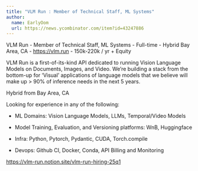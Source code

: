 ```yaml
---
title: "VLM Run : Member of Technical Staff, ML Systems"
author:
  name: EarlyOom
  url: https://news.ycombinator.com/item?id=43247886
---
```

VLM Run - Member of Technical Staff, ML Systems - Full-time - Hybrid Bay Area, CA - <a href="https:&#x2F;&#x2F;vlm.run" rel="nofollow">https:&#x2F;&#x2F;vlm.run</a> - 150k-220k &#x2F; yr + Equity

VLM Run is a first-of-its-kind API dedicated to running Vision Language Models on Documents, Images, and Video. We’re building a stack from the bottom-up for ‘Visual’ applications of language models that we believe will make up &gt; 90% of inference needs in the next 5 years.

Hybrid from Bay Area, CA

Looking for experience in any of the following:

* ML Domains: Vision Language Models, LLMs, Temporal&#x2F;Video Models

* Model Training, Evaluation, and Versioning platforms: WnB, Huggingface

* Infra: Python, Pytorch, Pydantic, CUDA, Torch.compile

* Devops: Github CI, Docker, Conda, API Billing and Monitoring

<a href="https:&#x2F;&#x2F;vlm-run.notion.site&#x2F;vlm-run-hiring-25q1" rel="nofollow">https:&#x2F;&#x2F;vlm-run.notion.site&#x2F;vlm-run-hiring-25q1</a>
<JobApplication />
